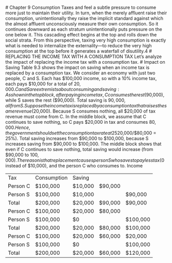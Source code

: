 \# Chapter 9 Consumption Taxes and feel a subtle pressure to consume more just to maintain their utility. In turn, when the merely affluent raise their consumption, unintentionally they raise the implicit standard against which the almost affluent unconsciously measure their own consumption. So it continues downward as each stratum unintentionally puts pressure on the one below it. This cascading effect begins at the top and rolls down the social strata. From this perspective, taxing very high consumption is exactly what is needed to internalize the externality—to reduce the very high consumption at the top before it generates a waterfall of disutility.4 # REPLACING THE INCOME TAX WITH A CONSUMPTION TAX Let’s analyze the impact of replacing the income tax with a consumption tax. # Impact on Saving Table 9.3 shows the impact on saving when an income tax is replaced by a consumption tax. We consider an economy with just two people, C and S. Each has $100,000 income, so with a 10% income tax, each pays $10,000 for a total of $20,000. C and S are extremists about consuming and saving: As shown in the top block, after paying income tax, C consumes the rest ($90,000), while S saves the rest ($90,000). Total saving is $90,000, all from S. Suppose the income tax is replaced by a consumption tax that raises the same revenue ($20,000). Because S consumes nothing, all $20,000 of tax revenue must come from C. In the middle block, we assume that C continues to save nothing, so C pays $20,000 in tax and consumes $80,000. Hence, the government should set the consumption tax rate at 25% ($20,000/$80,000 = 25%). Total saving increases from $90,000 to $100,000, because S increases saving from $90,000 to $100,000. The middle block shows that even if C continues to save nothing, total saving would increase (from $90,000 to $100,000). The reason is that replacement causes person S who saves to pay less tax ($0 instead of $10,000), and the person C who consumes to. Income

|          |             |         |         |          |
| -------- | ----------- | ------- | ------- | -------- |
| Tax      | Consumption | Saving  |         |          |
| Person C | $100,000    | $10,000 | $90,000 |          |
| Person S | $100,000    | $10,000 |         | $90,000  |
| Total    | $200,000    | $20,000 | $90,000 | $90,000  |
| Person C | $100,000    | $20,000 | $80,000 |          |
| Person S | $100,000    | $0      |         | $100,000 |
| Total    | $200,000    | $20,000 | $80,000 | $100,000 |
| Person C | $100,000    | $20,000 | $60,000 | $20,000  |
| Person S | $100,000    | $0      |         | $100,000 |
| Total    | $200,000    | $20,000 | $60,000 | $120,000 |
